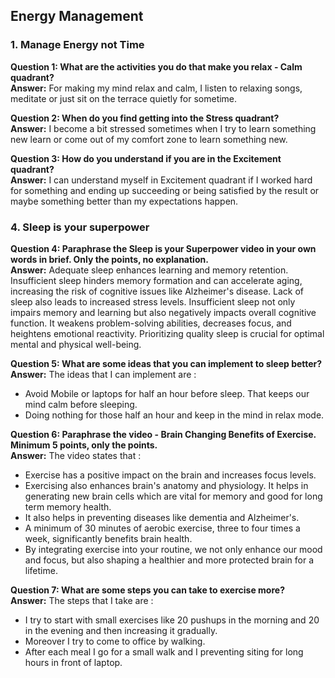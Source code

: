 ## Energy Management

### 1. Manage Energy not Time

**Question 1: What are the activities you do that make you relax - Calm quadrant?**  
**Answer:** For making my mind relax and calm, I listen to relaxing songs, meditate or just sit on the terrace quietly for sometime.  

**Question 2: When do you find getting into the Stress quadrant?**  
**Answer:** I become a bit stressed sometimes when I try to learn something new learn or come out of my comfort zone to learn something new.  

**Question 3: How do you understand if you are in the Excitement quadrant?**    
**Answer:** I can understand myself in Excitement quadrant if I worked hard for something and ending up succeeding or being satisfied by the result or maybe something better than my expectations happen.  

### 4. Sleep is your superpower  

**Question 4: Paraphrase the Sleep is your Superpower video in your own words in brief. Only the points, no explanation.**  
**Answer:** Adequate sleep enhances learning and memory retention. Insufficient sleep hinders memory formation and can accelerate aging, increasing the risk of cognitive issues like Alzheimer's disease. Lack of sleep also leads to increased stress levels. Insufficient sleep not only impairs memory and learning but also negatively impacts overall cognitive function. It weakens problem-solving abilities, decreases focus, and heightens emotional reactivity. Prioritizing quality sleep is crucial for optimal mental and physical well-being.  

**Question 5: What are some ideas that you can implement to sleep better?**  
**Answer:** The ideas that I can implement are :  
- Avoid Mobile or laptops for half an hour before sleep. That keeps our mind calm before sleeping.  
- Doing nothing for those half an hour and keep in the mind in relax mode.  

**Question 6: Paraphrase the video - Brain Changing Benefits of Exercise. Minimum 5 points, only the points.**  
**Answer:** The video states that :  
- Exercise has a positive impact on the brain and increases focus levels.  
- Exercising also enhances brain's anatomy and physiology. It helps in generating new brain cells which are vital for memory and good for long term memory health.  
- It also helps in preventing diseases like dementia and Alzheimer's.  
- A minimum of 30 minutes of aerobic exercise, three to four times a week, significantly benefits brain health.
- By integrating exercise into your routine, we not only enhance our mood and focus, but also shaping a healthier and more protected brain for a lifetime.

**Question 7: What are some steps you can take to exercise more?**  
**Answer:** The steps that I take are :  
- I try to start with small exercises like 20 pushups in the morning and 20 in the evening and then increasing it gradually.
- Moreover I try to come to office by walking.
- After each meal I go for a small walk and I preventing siting for long hours in front of laptop.
